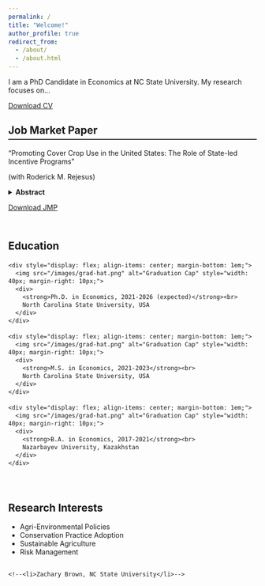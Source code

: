 ```yaml
---
permalink: /
title: "Welcome!"
author_profile: true
redirect_from: 
  - /about/
  - /about.html
---
```


I am a PhD Candidate in Economics at NC State University. My research focuses on...

<p>
  <a href="https://lyazzatsanat.github.io/files/CV_Lyazzat_Sanat.pdf" class="btn btn--primary" download>
    Download CV
  </a>
</p>

<!-- Job Market Paper Section -->
<section style="margin-top: 2em;">
  <h2 style="border-bottom: 2px solid #333; padding-bottom: 5px;">Job Market Paper</h2>
  
<div class="paper-entry">
  <p class="paper-title">
    &ldquo;Promoting Cover Crop Use in the United States: The Role of State-led Incentive Programs&rdquo; 
  </p>
  <p class="paper-authors">
    (with Roderick M. Rejesus)
  </p>
</div>

  <!-- Collapsible Abstract -->
  <details>
    <summary style="cursor: pointer; font-weight: bold;">Abstract</summary>
    <p style="margin-top: 10px;">
      This study examines the role of state-led conservation programs in promoting cover crop
adoption in the United States (US). Utilizing county-level satellite data on cover crop acres from
16 US states between 2005 and 2020, our study employs a staggered difference-in-differences
(DiD) framework to estimate the impacts of these programs on cover crop uptake. The findings
reveal that state programs significantly increase initial short-term adoption of cover crops.
However, there is evidence that the strong initial adoption impact of state programs is generally
not sustained over the longer term several years after the introduction of the state program.
Bolstering state-level conservation programs offers a practical pathway to accelerate cover crop
adoption rates and meet environmental goals in the short-term, especially since these programs
are flexibly designed and tailored to local needs. Nonetheless, program design adjustments or
new policy instruments may be needed to sustain further adoption over the long-run.
    </p>
  </details>

  <p>
    <a href="/files/jmp.pdf" class="btn btn--primary" style="margin-top: 10px;">Download JMP</a>
  </p>
</section>

  
<!-- Two-column layout for Education & Research Interests -->
<section style="display: flex; flex-wrap: wrap; gap: 2em; margin-top: 2em;">
  <!-- Education Column -->
  <div style="flex: 1; min-width: 350px;">
    <h2>Education</h2>

    <div style="display: flex; align-items: center; margin-bottom: 1em;">
      <img src="/images/grad-hat.png" alt="Graduation Cap" style="width: 40px; margin-right: 10px;">
      <div>
        <strong>Ph.D. in Economics, 2021-2026 (expected)</strong><br>
        North Carolina State University, USA
      </div>
    </div>

    <div style="display: flex; align-items: center; margin-bottom: 1em;">
      <img src="/images/grad-hat.png" alt="Graduation Cap" style="width: 40px; margin-right: 10px;">
      <div>
        <strong>M.S. in Economics, 2021-2023</strong><br>
        North Carolina State University, USA
      </div>
    </div>

    <div style="display: flex; align-items: center; margin-bottom: 1em;">
      <img src="/images/grad-hat.png" alt="Graduation Cap" style="width: 40px; margin-right: 10px;">
      <div>
        <strong>B.A. in Economics, 2017-2021</strong><br>
        Nazarbayev University, Kazakhstan
      </div>
    </div>
  </div>

  <!-- Research Interests Column -->
  <div style="flex: 1; min-width: 350px;">
    <h2>Research Interests</h2>
    <ul>
      <li>Agri-Environmental Policies</li>
      <li>Conservation Practice Adoption</li>
      <li>Sustainable Agriculture</li>
      <li>Risk Management</li>
    </ul>
  </div>
</section>

<!-- References Section -->
<!--<section style="margin-top: 2em;"> -->
 <!-- <h2>References</h2>-->
  <!--<ul>-->
   <!-- <li>Roderick M. Rejesus (advisor), NC State University</li>-->
    <!--<li>Zachary Brown, NC State University</li>-->
   <!-- <li>Zachary Brown, NC State University</li>-->
 <!-- </ul>-->
<!--</section>-->
